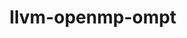 ---
title: "llvm-openmp-ompt"
layout: cache
categories: [package, v0.18.0]
meta: {"versions": ["tr6_forwards"], "compilers": ["gcc@=7.5.0"], "oss": ["ubuntu18.04"], "platforms": ["linux"], "targets": ["x86_64"], "stacks": ["e4s", "root"], "num_specs": 1, "num_specs_by_stack": {"e4s": 1, "root": 1}}
spec_details: [{"hash": "zcyhndemkpuruv55ctw5fbyezlc6uloz", "compiler": "gcc@=7.5.0", "versions": ["tr6_forwards"], "os": "ubuntu18.04", "platform": "linux", "target": "x86_64", "variants": ["build_type=Release", "~ipo", "+libomptarget", "~standalone"], "stacks": ["e4s", "root"], "size": "-", "tarball": "https://binaries.spack.io/v0.18.0/build_cache/linux-ubuntu18.04-x86_64/gcc-7.5.0/llvm-openmp-ompt-tr6_forwards/linux-ubuntu18.04-x86_64-gcc-7.5.0-llvm-openmp-ompt-tr6_forwards-zcyhndemkpuruv55ctw5fbyezlc6uloz.spack"}]
---